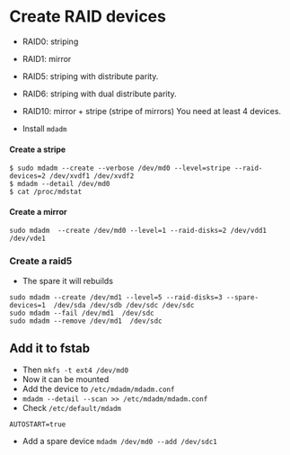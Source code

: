 # Create RAID devices

- RAID0: striping
- RAID1: mirror
- RAID5: striping with distribute parity.
- RAID6: striping with dual  distribute parity.
- RAID10: mirror + stripe (stripe of mirrors) You need at least 4 devices.

- Install `mdadm`


#### Create a stripe
```
$ sudo mdadm --create --verbose /dev/md0 --level=stripe --raid-devices=2 /dev/xvdf1 /dev/xvdf2 
$ mdadm --detail /dev/md0
$ cat /proc/mdstat
```

#### Create a mirror

```
sudo mdadm  --create /dev/md0 --level=1 --raid-disks=2 /dev/vdd1 /dev/vde1
```

### Create a raid5

- The spare it will rebuilds
```
sudo mdadm --create /dev/md1 --level=5 --raid-disks=3 --spare-devices=1  /dev/sda /dev/sdb /dev/sdc /dev/sdc
sudo mdadm --fail /dev/md1  /dev/sdc
sudo mdadm --remove /dev/md1  /dev/sdc
```

## Add it to fstab

- Then `mkfs -t ext4 /dev/md0`
- Now it can be mounted
- Add the device to `/etc/mdadm/mdadm.conf`
- `mdadm --detail --scan >> /etc/mdadm/mdadm.conf`
- Check `/etc/default/mdadm`

```
AUTOSTART=true
```

- Add a spare device `mdadm /dev/md0 --add /dev/sdc1`

